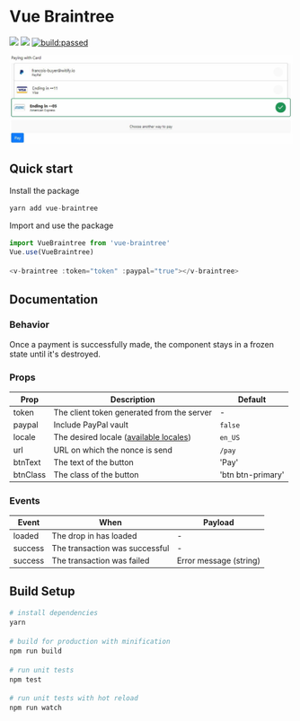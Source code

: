 # Vue Braintree

<p>
    <a href="https://codeclimate.com/github/francoislevesque/vue-braintree/maintainability"><img src="https://api.codeclimate.com/v1/badges/fa6a2944147990456773/maintainability"/></a>
    <a href="https://codeclimate.com/github/francoislevesque/vue-braintree/test_coverage"><img src="https://api.codeclimate.com/v1/badges/fa6a2944147990456773/test_coverage"/></a>
    <a href="https://travis-ci.org/francoislevesque/vue-braintree"><img src="https://travis-ci.org/francoislevesque/vue-braintree.svg?branch=master" alt="build:passed"></a>
</p>

![alt text](./static/example.jpg)

## Quick start
Install the package
``` js
yarn add vue-braintree
```
Import and use the package
``` js
import VueBraintree from 'vue-braintree'
Vue.use(VueBraintree)

<v-braintree :token="token" :paypal="true"></v-braintree>
```

## Documentation

### Behavior

Once a payment is successfully made, the component stays in a frozen state until it's destroyed.

### Props

Prop | Description | Default |
--- | --- | --- |
token | The client token generated from the server | - |
paypal | Include PayPal vault | `false` |
locale | The desired locale (<a href="https://github.com/braintree/braintree-web-drop-in/tree/master/src/translations">available locales</a>) | `en_US` |
url | URL on which the nonce is send | `/pay` |
btnText | The text of the button | 'Pay' |
btnClass | The class of the button | 'btn btn-primary' |

### Events

Event | When | Payload
--- | --- | ---
loaded | The drop in has loaded | -
success | The transaction was successful | -
success | The transaction was failed | Error message (string)

## Build Setup

``` bash
# install dependencies
yarn

# build for production with minification
npm run build

# run unit tests
npm test

# run unit tests with hot reload
npm run watch
```
